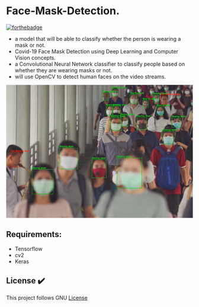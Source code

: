 # Face-Mask-Detection.

[![forthebadge](https://forthebadge.com/images/badges/built-by-developers.svg)](https://forthebadge.com)

- a model that will be able to classify whether the person is wearing a mask or not. 
- Covid-19 Face Mask Detection using Deep Learning and Computer Vision concepts. 
- a Convolutional Neural Network classifier to classify people based on whether they are wearing masks or not.
- will use OpenCV to detect human faces on the video streams.

<img src="https://github.com/amandp13/Face-Mask-Detection/blob/master/FDimage.png">

## Requirements:

- Tensorflow
- cv2
- Keras

## License ✔️  
This project follows GNU [License](https://github.com/amandp13/Face-Mask-Detection/blob/master/LICENSE)

